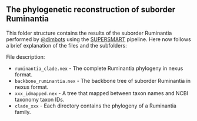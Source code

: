 The phylogenetic reconstruction of suborder Ruminantia
--------------

This folder structure contains the results of the suborder Ruminantia
performed by [@dimbots](http://github.com/dimbots) using the [SUPERSMART](http://github.com/naturalis/supersmart)
pipeline. Here now follows a brief explanation of the files and the subfolders:

File description:
- `ruminantia_clade.nex` - The complete Ruminantia phylogeny in nexus format.
- `backbone_ruminantia.nex` - The backbone tree of suborder Ruminantia in nexus format.
- `xxx_idmapped.nex`  - A tree that mapped between taxon names and NCBI taxonomy taxon IDs.
- `clade_xxx` - Each directory contains the phylogeny of a Ruminantia family.
